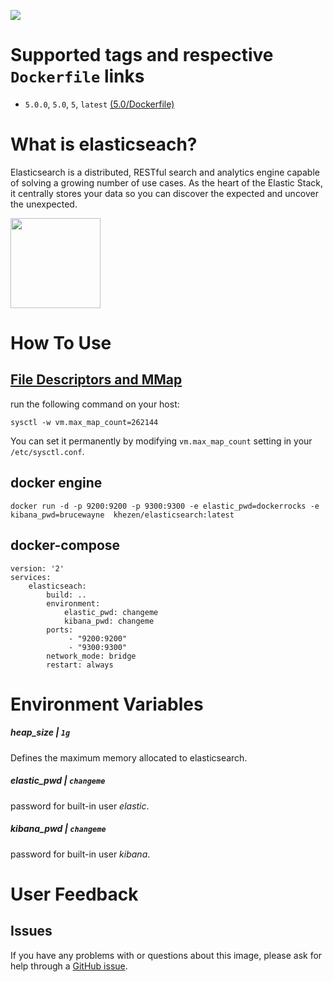 [![](https://images.microbadger.com/badges/image/khezen/elasticsearch.svg)](https://hub.docker.com/r/khezen/elasticsearch/)
# Supported tags and respective `Dockerfile` links

* `5.0.0`, `5.0`, `5`, `latest` [(5.0/Dockerfile)](https://github.com/Khezen/docker-elasticseach/blob/5.0/Dockerfile)

# What is elasticseach?

Elasticsearch is a distributed, RESTful search and analytics engine capable of solving a growing number of use cases. As the heart of the Elastic Stack, it centrally stores your data so you can discover the expected and uncover the unexpected.

[<img src="https://static-www.elastic.co/fr/assets/blt9a26f88bfbd20eb5/icon-elasticsearch-bb.svg?q=802" width="144" height="144">](https://www.elastic.co/fr/products/elasticsearch)

# How To Use

## [File Descriptors and MMap](https://www.elastic.co/guide/en/elasticsearch/guide/current/_file_descriptors_and_mmap.html)

run the following command on your host:
```
sysctl -w vm.max_map_count=262144
```
You can set it permanently by modifying `vm.max_map_count` setting in your `/etc/sysctl.conf`.

## docker engine
```
docker run -d -p 9200:9200 -p 9300:9300 -e elastic_pwd=dockerrocks -e kibana_pwd=brucewayne  khezen/elasticsearch:latest   
```

## docker-compose
```
version: '2'
services:
    elasticseach:
        build: ..
        environment:
            elastic_pwd: changeme
            kibana_pwd: changeme
        ports:
             - "9200:9200"
             - "9300:9300"
        network_mode: bridge
        restart: always
```

# Environment Variables

##### heap_size | `1g`
Defines the maximum memory allocated to elasticsearch.

##### elastic_pwd | `changeme`
password for built-in user *elastic*.

##### kibana_pwd | `changeme`
password for built-in user *kibana*.

# User Feedback
## Issues
If you have any problems with or questions about this image, please ask for help through a [GitHub issue](https://github.com/Khezen/docker-elasticsearch/issues).